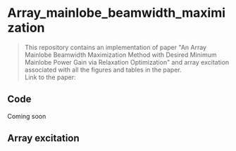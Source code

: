 # Array_mainlobe_beamwidth_maximization
>This repository contains an implementation of paper "An Array Mainlobe Beamwidth Maximization Method with Desired Minimum Mainlobe Power Gain via Relaxation Optimization"  and array excitation associated with all the figures and tables in the paper.  
Link to the paper:
## Code
Coming soon
## Array excitation
